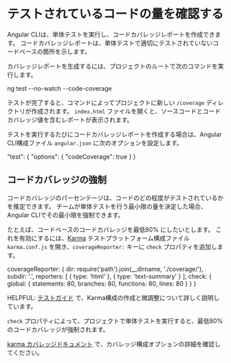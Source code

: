 
# テストされているコードの量を確認する

Angular CLIは、単体テストを実行し、コードカバレッジレポートを作成できます。
コードカバレッジレポートは、単体テストで適切にテストされていないコードベースの箇所を示します。

カバレッジレポートを生成するには、プロジェクトのルートで次のコマンドを実行します。

<docs-code language="shell">
ng test --no-watch --code-coverage
</docs-code>

テストが完了すると、コマンドによってプロジェクトに新しい `/coverage` ディレクトリが作成されます。
`index.html` ファイルを開くと、ソースコードとコードカバレッジ値を含むレポートが表示されます。

テストを実行するたびにコードカバレッジレポートを作成する場合は、Angular CLI構成ファイル `angular.json` に次のオプションを設定します。

<docs-code language="json">
"test": {
  "options": {
    "codeCoverage": true
  }
}
</docs-code>

## コードカバレッジの強制

コードカバレッジのパーセンテージは、コードのどの程度がテストされているかを推定できます。
チームが単体テストを行う最小限の量を決定した場合、Angular CLIでその最小限を強制できます。

たとえば、コードベースのコードカバレッジを最低80% にしたいとします。
これを有効にするには、[Karma](https://karma-runner.github.io) テストプラットフォーム構成ファイル `karma.conf.js` を開き、`coverageReporter:` キーに `check` プロパティを追加します。

<docs-code language="javascript">
coverageReporter: {
  dir: require('path').join(__dirname, './coverage/<project-name>'),
  subdir: '.',
  reporters: [
    { type: 'html' },
    { type: 'text-summary' }
  ],
  check: {
    global: {
      statements: 80,
      branches: 80,
      functions: 80,
      lines: 80
    }
  }
}
</docs-code>

HELPFUL: [テストガイド](guide/testing#configuration) で、Karma構成の作成と微調整について詳しく説明しています。

`check` プロパティによって、プロジェクトで単体テストを実行すると、最低80% のコードカバレッジが強制されます。

[karma カバレッジドキュメント](https://github.com/karma-runner/karma-coverage/blob/master/docs/configuration.md) で、カバレッジ構成オプションの詳細を確認してください。
